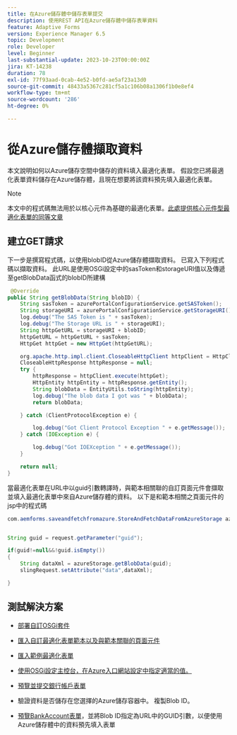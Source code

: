 ```yaml
---
title: 在Azure儲存體中儲存表單提交
description: 使用REST API在Azure儲存體中儲存表單資料
feature: Adaptive Forms
version: Experience Manager 6.5
topic: Development
role: Developer
level: Beginner
last-substantial-update: 2023-10-23T00:00:00Z
jira: KT-14238
duration: 78
exl-id: 77f93aad-0cab-4e52-b0fd-ae5af23a13d0
source-git-commit: 48433a5367c281cf5a1c106b08a1306f1b0e8ef4
workflow-type: tm+mt
source-wordcount: '286'
ht-degree: 0%

---
```


# 從Azure儲存體擷取資料

本文說明如何以Azure儲存空間中儲存的資料填入最適化表單。
假設您已將最適化表單資料儲存在Azure儲存體，且現在想要將該資料預先填入最適化表單。
>[!NOTE]
>本文中的程式碼無法用於以核心元件為基礎的最適化表單。[此處提供核心元件型最適化表單的同等文章](https://experienceleague.adobe.com/docs/experience-manager-learn/forms/prefill-form-with-data-attachments/introduction.html?lang=zh-Hant)


## 建立GET請求

下一步是撰寫程式碼，以使用blobID從Azure儲存體擷取資料。 已寫入下列程式碼以擷取資料。 此URL是使用OSGi設定中的sasToken和storageURI值以及傳遞至getBlobData函式的blobID所建構

```java
 @Override
public String getBlobData(String blobID) {
    String sasToken = azurePortalConfigurationService.getSASToken();
    String storageURI = azurePortalConfigurationService.getStorageURI();
    log.debug("The SAS Token is " + sasToken);
    log.debug("The Storage URL is " + storageURI);
    String httpGetURL = storageURI + blobID;
    httpGetURL = httpGetURL + sasToken;
    HttpGet httpGet = new HttpGet(httpGetURL);

    org.apache.http.impl.client.CloseableHttpClient httpClient = HttpClientBuilder.create().build();
    CloseableHttpResponse httpResponse = null;
    try {
        httpResponse = httpClient.execute(httpGet);
        HttpEntity httpEntity = httpResponse.getEntity();
        String blobData = EntityUtils.toString(httpEntity);
        log.debug("The blob data I got was " + blobData);
        return blobData;

    } catch (ClientProtocolException e) {

        log.debug("Got Client Protocol Exception " + e.getMessage());
    } catch (IOException e) {

        log.debug("Got IOEXception " + e.getMessage());
    }

    return null;
}
```

當最適化表單在URL中以guid引數轉譯時，與範本相關聯的自訂頁面元件會擷取並填入最適化表單中來自Azure儲存體的資料。
以下是和範本相關之頁面元件的jsp中的程式碼

```java
com.aemforms.saveandfetchfromazure.StoreAndFetchDataFromAzureStorage azureStorage = sling.getService(com.aemforms.saveandfetchfromazure.StoreAndFetchDataFromAzureStorage.class);


String guid = request.getParameter("guid");

if(guid!=null&&!guid.isEmpty())
{
    String dataXml = azureStorage.getBlobData(guid);
    slingRequest.setAttribute("data",dataXml);

}
```

## 測試解決方案

* [部署自訂OSGi套件](./assets/SaveAndFetchFromAzure.core-1.0.0-SNAPSHOT.jar)

* [匯入自訂最適化表單範本以及與範本關聯的頁面元件](./assets/store-and-fetch-from-azure.zip)

* [匯入範例最適化表單](./assets/bank-account-sample-form.zip)

* [使用OSGi設定主控台，在Azure入口網站設定中指定適當的值。](https://experienceleague.adobe.com/docs/experience-manager-learn/forms/some-useful-integrations/store-form-data-in-azure-storage.html?lang=zh-Hant#provide-the-blob-sas-token-and-storage-uri)

* [預覽並提交銀行帳戶表單](http://localhost:4502/content/dam/formsanddocuments/azureportalstorage/bankaccount/jcr:content?wcmmode=disabled)

* 驗證資料是否儲存在您選擇的Azure儲存容器中。 複製Blob ID。

* [預覽BankAccount表單](http://localhost:4502/content/dam/formsanddocuments/azureportalstorage/bankaccount/jcr:content?wcmmode=disabled&amp;guid=dba8ac0b-8be6-41f2-9929-54f627a649f6)，並將Blob ID指定為URL中的GUID引數，以便使用Azure儲存體中的資料預先填入表單
